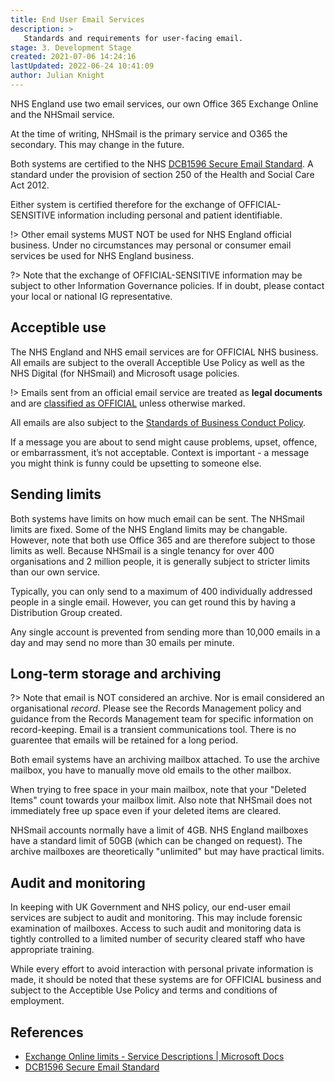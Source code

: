 ```yaml
---
title: End User Email Services
description: >
   Standards and requirements for user-facing email.
stage: 3. Development Stage
created: 2021-07-06 14:24:16
lastUpdated: 2022-06-24 10:41:09
author: Julian Knight
---
```


NHS England use two email services, our own Office 365 Exchange Online and the NHSmail service.

At the time of writing, NHSmail is the primary service and O365 the secondary. This may change in the future.

Both systems are certified to the NHS [DCB1596 Secure Email Standard](https://digital.nhs.uk/data-and-information/information-standards/information-standards-and-data-collections-including-extractions/publications-and-notifications/standards-and-collections/dcb1596-secure-email). A standard under the provision of section 250 of the Health and Social Care Act 2012.

Either system is certified therefore for the exchange of OFFICIAL-SENSITIVE information including personal and patient identifiable.

!> Other email systems MUST NOT be used for NHS England official business. Under no circumstances may personal or consumer email services be used for NHS England business.

?> Note that the exchange of OFFICIAL-SENSITIVE information may be subject to other Information Governance policies. If in doubt, please contact your local or national IG representative.

## Acceptible use

The NHS England and NHS email services are for OFFICIAL NHS business. All emails are subject to the overall Acceptible Use Policy as well as the NHS Digital (for NHSmail) and Microsoft usage policies.

!> Emails sent from an official email service are treated as **legal documents** and are [classified as OFFICIAL](https://www.gov.uk/government/publications/government-security-classifications) unless otherwise marked.

All emails are also subject to the [Standards of Business Conduct Policy](https://www.england.nhs.uk/publication/standards-of-business-conduct-policy/).

If a message you are about to send might cause problems, upset, offence, or embarrassment, it’s not acceptable. Context is important - a message you might think is funny could be upsetting to someone else.

## Sending limits

Both systems have limits on how much email can be sent. The NHSmail limits are fixed. Some of the NHS England limits may be changable. However, note that both use Office 365 and are therefore subject to those limits as well. Because NHSmail is a single tenancy for over 400 organisations and 2 million people, it is generally subject to stricter limits than our own service.

Typically, you can only send to a maximum of 400 individually addressed people in a single email. However, you can get round this by having a Distribution Group created.

Any single account is prevented from sending more than 10,000 emails in a day and may send no more than 30 emails per minute.

## Long-term storage and archiving

?> Note that email is NOT considered an archive. Nor is email considered an organisational _record_. Please see the Records Management policy and guidance from the Records Management team for specific information on record-keeping. Email is a transient communications tool. There is no guarentee that emails will be retained for a long period.

Both email systems have an archiving mailbox attached. To use the archive mailbox, you have to manually move old emails to the other mailbox.

When trying to free space in your main mailbox, note that your "Deleted Items" count towards your mailbox limit. Also note that NHSmail does not immediately free up space even if your deleted items are cleared.

NHSmail accounts normally have a limit of 4GB. NHS England mailboxes have a standard limit of 50GB (which can be changed on request). The archive mailboxes are theoretically "unlimited" but may have practical limits.

## Audit and monitoring

In keeping with UK Government and NHS policy, our end-user email services are subject to audit and monitoring. This may include forensic examination of mailboxes. Access to such audit and monitoring data is tightly controlled to a limited number of security cleared staff who have appropriate training.

While every effort to avoid interaction with personal private information is made, it should be noted that these systems are for OFFICIAL business and subject to the Acceptible Use Policy and terms and conditions of employment.

## References

* [Exchange Online limits - Service Descriptions | Microsoft Docs](https://docs.microsoft.com/en-us/office365/servicedescriptions/exchange-online-service-description/exchange-online-limits#receiving-and-sending-limits)
* [DCB1596 Secure Email Standard](https://digital.nhs.uk/data-and-information/information-standards/information-standards-and-data-collections-including-extractions/publications-and-notifications/standards-and-collections/dcb1596-secure-email)